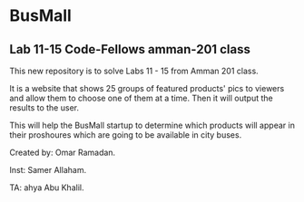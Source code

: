# BusMall

## Lab 11-15 Code-Fellows amman-201 class

This new repository is to solve Labs 11 - 15 from Amman 201 class. 

It is a website that shows 25 groups of featured products' pics to viewers and allow them to choose one of them at a time. Then it will output the results to the user.

This will help the BusMall startup to determine which products will appear in their proshoures which are going to be available in city buses.

Created by: Omar Ramadan.

Inst: Samer Allaham.

TA: ahya Abu Khalil.

